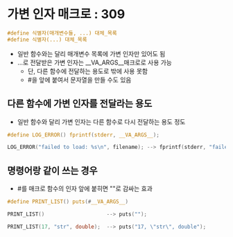 # 가변 인자 매크로 : 309
```c
#define 식별자(매개변수들, ...) 대체_목록
#define 식별자(...) 대체_목록
```
- 일반 함수와는 달리 매개변수 목록에 가변 인자만 있어도 됨
- ...로 전달받은 가변 인자는 __VA_ARGS__매크로로 사용 가능
  - 단, 다른 함수에 전달하는 용도로 밖에 사용 못함
  - #을 앞에 붙여서 문자열을 만들 수도 있음
  
## 다른 함수에 가변 인자를 전달라는 용도
- 일반 함수와 달리 가변 인자는 다른 함수로 다시 전달하는 용도 정도
```c
#define LOG_ERROR() fprintf(stderr, __VA_ARGS__);

LOG_ERROR("failed to load: %s\n", filename); --> fprintf(stderr, "failed to load: %s\n", filename); // 이렇게 바뀜
```

## 명령어랑 같이 쓰는 경우
- #를 매크로 함수의 인자 앞에 붙히면 ""로 감싸는 효과
```c
#define PRINT_LIST() puts(#__VA_ARGS__)

PRINT_LIST()                    --> puts("");

PRINT_LIST(17, "str", double);  --> puts("17, \"str\", double");
```
